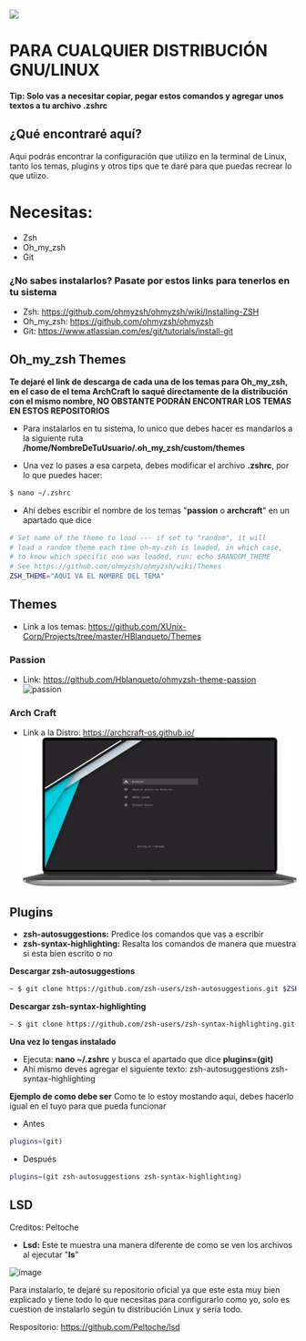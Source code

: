 </div>
<img src="https://github.com/XUnix-Corp/Projects/blob/master/HBlanqueto/Images/WAllpaper%20Zone1.png" align="center" align="center">
<br>

# PARA CUALQUIER DISTRIBUCIÓN GNU/LINUX
#### Tip: Solo vas a necesitar copiar, pegar estos comandos y agregar unos textos a tu archivo .zshrc

## ¿Qué encontraré aquí?
Aqui podrás encontrar la configuración que utilizo en la terminal de Linux, tanto los temas, plugins y otros tips que te daré para que puedas recrear lo que utiizo.

# Necesitas:
- Zsh
- Oh_my_zsh
- Git

### ¿No sabes instalarlos? Pasate por estos links para tenerlos en tu sistema
- Zsh: https://github.com/ohmyzsh/ohmyzsh/wiki/Installing-ZSH
- Oh_my_zsh: https://github.com/ohmyzsh/ohmyzsh
- Git: https://www.atlassian.com/es/git/tutorials/install-git

## Oh_my_zsh Themes 
**Te dejaré el link de descarga de cada una de los temas para Oh_my_zsh, en el caso de el tema ArchCraft lo saqué directamente de la distribución con el mismo nombre, NO OBSTANTE PODRÁN ENCONTRAR LOS TEMAS EN ESTOS REPOSITORIOS**

- Para instalarlos en tu sistema, lo unico que debes hacer es mandarlos a la siguiente ruta
**/home/NombreDeTuUsuario/.oh_my_zsh/custom/themes**

- Una vez lo pases a esa carpeta, debes modificar el archivo **.zshrc**, por lo que puedes hacer:
```bash
$ nano ~/.zshrc
```

- Ahí debes escribir el nombre de los temas "**passion** o **archcraft**" en un apartado que dice
```bash
# Set name of the theme to load --- if set to "random", it will
# load a random theme each time oh-my-zsh is loaded, in which case,
# to know which specific one was loaded, run: echo $RANDOM_THEME
# See https://github.com/ohmyzsh/ohmyzsh/wiki/Themes
ZSH_THEME="AQUI VA EL NOMBRE DEL TEMA"
```

## Themes
- Link a los temas: https://github.com/XUnix-Corp/Projects/tree/master/HBlanqueto/Themes

### Passion
- Link: https://github.com/Hblanqueto/ohmyzsh-theme-passion
![passion](https://raw.githubusercontent.com/ChesterYue/ohmyzsh-theme-passion/master/passion.gif)

### Arch Craft 
- Link a la Distro: https://archcraft-os.github.io/
![gif](https://raw.githubusercontent.com/archcraft-os/archcraft-os.github.io/master/img/main.gif) <br />

## Plugins

- **zsh-autosuggestions:** Predice los comandos que vas a escribir
- **zsh-syntax-highlighting:** Resalta los comandos de manera que muestra si esta bien escrito o no

**Descargar zsh-autosuggestions**
```bash
~ $ git clone https://github.com/zsh-users/zsh-autosuggestions.git $ZSH_CUSTOM/plugins/zsh-autosuggestions
```
**Descargar zsh-syntax-highlighting**
```bash
~ $ git clone https://github.com/zsh-users/zsh-syntax-highlighting.git $ZSH_CUSTOM/plugins/zsh-syntax-highlighting
```

**Una vez lo tengas instalado**

- Ejecuta: **nano ~/.zshrc** y busca el apartado que dice **plugins=(git)**
- Ahí mismo deves agregar el siguiente texto: zsh-autosuggestions zsh-syntax-highlighting

**Ejemplo de como debe ser**
Como te lo estoy mostando aqui, debes hacerlo igual en el tuyo para que pueda funcionar

- Antes
```bash
plugins=(git)
```
- Después
```bash
plugins=(git zsh-autosuggestions zsh-syntax-highlighting)
```

## LSD
Creditos: Peltoche
- **Lsd:** Este te muestra una manera diferente de como se ven los archivos al ejecutar "**ls**"


![image](https://raw.githubusercontent.com/Peltoche/lsd/assets/screen_lsd.png)

Para instalarlo, te dejaré su repositorio oficial ya que este esta muy bien explicado y tiene todo lo que necesitas para configurarlo como yo, solo es cuestion de instalarlo según tu distribución Linux y sería todo.

Respositorio: https://github.com/Peltoche/lsd








